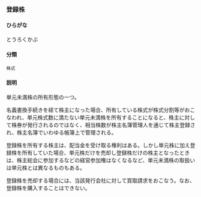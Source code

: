 <div style="display:none;">

## [あ行](securities-terms?id=あ行)
## [か行](securities-terms?id=か行)
## [さ行](securities-terms?id=さ行)
## [た行](securities-terms?id=た行)

</div>

### 登録株

#### ひらがな

とうろくかぶ

#### 分類

`株式`

#### 説明

単元未満株の所有形態の一つ。
 
名義書換手続きを経て株主になった場合、所有している株式が株式分割等がおこなわれ、単元株式数に満たない単元未満株を所有することになると、株主に対して株券が発行されるのではなく、相当株数が株主名簿管理人を通じて株主登録され、株主名簿でいわゆる帳簿上で管理される。
 
登録株を所有する株主は、配当金を受け取る権利はある。しかし単元株に加え登録株を所有していた場合、単元株だけを売却し登録株だけの株主となったときは、株主総会に参加するなどの経営参加権はなくなるなど、単元未満株の取扱いは単元株とは異なるものもある。
 
登録株を売却する場合には、当該発行会社に対して買取請求をおこなう。なお、登録株を購入することはできない。

<div style="display:none;">

## [な行](securities-terms?id=な行)
## [は行](securities-terms?id=は行)
## [ま行](securities-terms?id=ま行)
## [や行](securities-terms?id=や行)
## [ら行](securities-terms?id=ら行)
## [わ行](securities-terms?id=わ行)
## [英数字・記号](securities-terms?id=英数字・記号)

</div>

